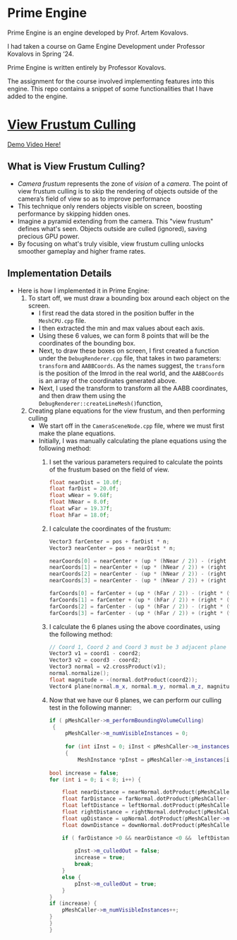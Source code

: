 # Prime Engine

Prime Engine is an engine developed by Prof. Artem Kovalovs.

I had taken a course on Game Engine Development under Professor Kovalovs in Spring ‘24.

Prime Engine is written entirely by Professor Kovalovs. 

The assignment for the course involved implementing features into this engine. This repo contains a snippet of some functionalities that I have added to the engine.
# [View Frustum Culling](https://drive.google.com/file/d/1Wp-0ClDlmAfjicfYklHXQE0AYcQb1Xl8/view?usp=sharing)

 [Demo Video Here!](https://drive.google.com/file/d/1Wp-0ClDlmAfjicfYklHXQE0AYcQb1Xl8/view?usp=sharing)

## What is View Frustum Culling?
- *Camera frustum* represents the zone of *vision* of a *camera*. The point of view frustum culling is to skip the rendering of objects outside of the camera’s field of view so as to improve performance
- This technique only renders objects visible on screen, boosting performance by skipping hidden ones.
- Imagine a pyramid extending from the camera. This "view frustum" defines what's seen. Objects outside are culled (ignored), saving precious GPU power.
- By focusing on what's truly visible, view frustum culling unlocks smoother gameplay and higher frame rates.

## Implementation Details
- Here is how I implemented it in Prime Engine:
    1. To start off, we must draw a bounding box around each object on the screen.
        - I first read the data stored in the position buffer in the `MeshCPU.cpp` file.
        - I then extracted the min and max values about each axis.
        - Using these 6 values, we can form 8 points that will be the coordinates of the bounding box.
        - Next, to draw these boxes on screen, I first created a function under the `DebugRenderer.cpp` file, that takes in two parameters: `transform` and `AABBCoords`.
        As the names suggest, the `transform` is the position of the Imrod in the real world, and the `AABBCoords` is an array of the coordinates generated above.
        - Next, I used the transform to transform all the AABB coordinates, and then draw them using the `DebugRenderer::createLineMesh()`function,
    2. Creating plane equations for the view frustum, and then performing culling
        - We start off in the `CameraSceneNode.cpp` file, where we must first make the plane equations.
        - Initially, I was manually calculating the plane equations using the following method:
            1. I set the various parameters required to calculate the points of the frustum based on the field of view.
                
                ```cpp
                float nearDist = 10.0f;
                float farDist = 20.0f;
                float wNear = 9.68f;
                float hNear = 8.0f;
                float wFar = 19.37f;
                float hFar = 18.0f;
                ```
                
            2. I calculate the coordinates of the frustum: 
                
                ```cpp
                Vector3 farCenter = pos + farDist * n;
                Vector3 nearCenter = pos + nearDist * n;
                
                nearCoords[0] = nearCenter + (up * (hNear / 2)) - (right * (wNear / 2)); //TL
                nearCoords[1] = nearCenter + (up * (hNear / 2)) + (right * (wNear / 2)); //TR
                nearCoords[2] = nearCenter - (up * (hNear / 2)) - (right * (wNear / 2)); //BL
                nearCoords[3] = nearCenter - (up * (hNear / 2)) + (right * (wNear / 2)); //BR
                
                farCoords[0] = farCenter + (up * (hFar / 2)) - (right * (wFar / 2)); //TL
                farCoords[1] = farCenter + (up * (hFar / 2)) + (right * (wFar / 2)); //TR
                farCoords[2] = farCenter - (up * (hFar / 2)) - (right * (wFar / 2)); //BL
                farCoords[3] = farCenter - (up * (hFar / 2)) + (right * (wFar / 2)); //BR
                ```
                
            3. I calculate the 6 planes using the above coordinates, using the following method:
                
                ```cpp
                // Coord 1, Coord 2 and Coord 3 must be 3 adjacent plane coordinates
                Vector3 v1 = coord1 - coord2;
                Vector3 v2 = coord3 - coord2;
                Vector3 normal = v2.crossProduct(v1);
                normal.normalize();
                float magnitude = -(normal.dotProduct(coord2));
                Vector4 plane(normal.m_x, normal.m_y, normal.m_z, magnitude);
                ```
                
            4. Now that we have our 6 planes, we can perform our culling test in the following manner: 
                
                ```cpp
                if ( pMeshCaller->m_performBoundingVolumeCulling)
                 {
                     pMeshCaller->m_numVisibleInstances = 0;
                     
                     for (int iInst = 0; iInst < pMeshCaller->m_instances.m_size; ++iInst)
                     {
                         MeshInstance *pInst = pMeshCaller->m_instances[iInst].getObject<MeshInstance>();
                 
                bool increase = false;
                for (int i = 0; i < 8; i++) {
                
                	float nearDistance = nearNormal.dotProduct(pMeshCaller->m_AABBCoords[i] + pInst->m_pos) + pcam->planes[0].m_w;
                	float farDistance = farNormal.dotProduct(pMeshCaller->m_AABBCoords[i] + pInst->m_pos) + pcam->planes[1].m_w;
                	float leftDistance = leftNormal.dotProduct(pMeshCaller->m_AABBCoords[i] + pInst->m_pos) + pcam->planes[2].m_w;
                	float rightDistance = rightNormal.dotProduct(pMeshCaller->m_AABBCoords[i] + pInst->m_pos) + pcam->planes[3].m_w;
                	float upDistance = upNormal.dotProduct(pMeshCaller->m_AABBCoords[i] + pInst->m_pos) + pcam->planes[4].m_w;
                	float downDistance = downNormal.dotProduct(pMeshCaller->m_AABBCoords[i] + pInst->m_pos) + pcam->planes[5].m_w;
                
                	if ( farDistance >0 && nearDistance <0 &&  leftDistance > 0 && rightDistance < 0 && downDistance > 0 && upDistance < 0) {
                		
                		pInst->m_culledOut = false;
                		increase = true;
                		break;
                	}
                	else {
                		pInst->m_culledOut = true;
                	}
                }
                if (increase) {
                	pMeshCaller->m_numVisibleInstances++;
                }
                }
                }
                ```